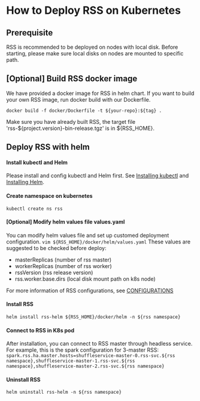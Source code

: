# How to Deploy RSS on Kubernetes

## Prerequisite
RSS is recommended to be deployed on nodes with local disk. Before starting, please make sure local disks on nodes are mounted to specific path.

## [Optional] Build RSS docker image
We have provided a docker image for RSS in helm chart. If you want to build your own RSS image, run docker build with our Dockerfile.

`
docker build -f docker/Dockerfile -t ${your-repo}:${tag} .
`

Make sure you have already built RSS, the target file 'rss-${project.version}-bin-release.tgz' is in ${RSS_HOME}.

## Deploy RSS with helm

#### Install kubectl and Helm

Please install and config kubectl and Helm first. See [Installing kubectl](https://kubernetes.io/docs/tasks/tools/#kubectl) and [Installing Helm](https://helm.sh/docs/intro/install/).

#### Create namespace on kubernetes
`
kubectl create ns rss
`

#### [Optional] Modify helm values file values.yaml
You can modify helm values file and set up customed deployment configuration.
`
vim ${RSS_HOME}/docker/helm/values.yaml
`
These values are suggested to be checked before deploy:  
- masterReplicas (number of rss master)
- workerReplicas (number of rss worker)
- rssVersion (rss release version)
- rss.worker.base.dirs (local disk mount path on k8s node)

For more information of RSS configurations, see [CONFIGURATIONS](../CONFIGURATION_GUIDE.md)

#### Install RSS
`
helm install rss-helm ${RSS_HOME}/docker/helm -n ${rss namespace}
`

#### Connect to RSS in K8s pod
After installation, you can connect to RSS master through headless service. For example, this is the spark configuration for 3-master RSS:
`
spark.rss.ha.master.hosts=shuffleservice-master-0.rss-svc.${rss namespace},shuffleservice-master-1.rss-svc.${rss namespace},shuffleservice-master-2.rss-svc.${rss namespace}
`

#### Uninstall RSS
`
helm uninstall rss-helm -n ${rss namespace}
`
